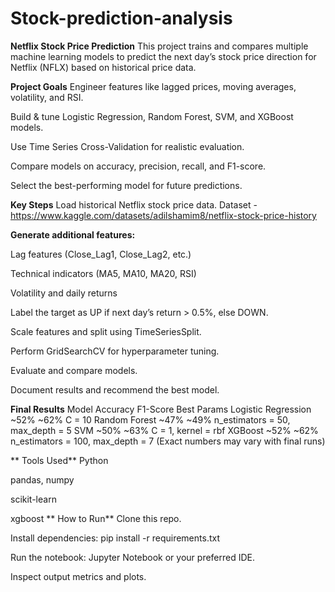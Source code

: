 # Stock-prediction-analysis

**Netflix Stock Price Prediction**
This project trains and compares multiple machine learning models to predict the next day’s stock price direction for Netflix (NFLX) based on historical price data.

**Project Goals**
Engineer features like lagged prices, moving averages, volatility, and RSI.

Build & tune Logistic Regression, Random Forest, SVM, and XGBoost models.

Use Time Series Cross-Validation for realistic evaluation.

Compare models on accuracy, precision, recall, and F1-score.

Select the best-performing model for future predictions.

**Key Steps**
Load historical Netflix stock price data.
Dataset - https://www.kaggle.com/datasets/adilshamim8/netflix-stock-price-history

**Generate additional features:**

Lag features (Close_Lag1, Close_Lag2, etc.)

Technical indicators (MA5, MA10, MA20, RSI)

Volatility and daily returns

Label the target as UP if next day’s return > 0.5%, else DOWN.

Scale features and split using TimeSeriesSplit.

Perform GridSearchCV for hyperparameter tuning.

Evaluate and compare models.

Document results and recommend the best model.

**Final Results**
Model	                Accuracy	   F1-Score	      Best Params
Logistic Regression    	~52%	       ~62%          	C = 10
Random Forest	          ~47%	       ~49%	      n_estimators = 50, max_depth = 5
SVM                   	~50%        ~63%	        C = 1, kernel = rbf
XGBoost	                ~52%	       ~62%	      n_estimators = 100, max_depth = 7
(Exact numbers may vary with final runs)

**
Tools Used**
Python

pandas, numpy

scikit-learn

xgboost
**
How to Run**
Clone this repo.

Install dependencies: pip install -r requirements.txt

Run the notebook: Jupyter Notebook or your preferred IDE.

Inspect output metrics and plots.


